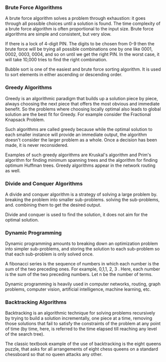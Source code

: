 ### Brute Force Algorithms

A brute force algorithm solves a problem through exhaustion: it goes through all possible choices until a solution is found. The time complexity of a brute force algorithm is often proportional to the input size. Brute force algorithms are simple and consistent, but very slow.

If there is a lock of 4-digit PIN. The digits to be chosen from 0-9 then the brute force will be trying all possible combinations one by one like 0001, 0002, 0003, 0004, and so on until we get the right PIN. In the worst case, it will take 10,000 tries to find the right combination.

Bubble sort is one of the easiest and brute force sorting algorithm. It is used to sort elements in either ascending or descending order.

### Greedy Algorithms

Greedy is an algorithmic paradigm that builds up a solution piece by piece, always choosing the next piece that offers the most obvious and immediate benefit. So the problems where choosing locally optimal also leads to global solution are the best fit for Greedy. For example consider the Fractional Knapsack Problem.

Such algorithms are called greedy because while the optimal solution to each smaller instance will provide an immediate output, the algorithm doesn't consider the larger problem as a whole. Once a decision has been made, it is never reconsidered.

Examples of such greedy algorithms are Kruskal's algorithm and Prim's algorithm for finding minimum spanning trees and the algorithm for finding optimum Huffman trees. Greedy algorithms appear in the network routing as well.

### Divide and Conquer Algorithms

A divide and conquer algorithm is a strategy of solving a large problem by. breaking the problem into smaller sub-problems. solving the sub-problems, and. combining them to get the desired output.

Divide and conquer is used to find the solution, it does not aim for the optimal solution.

### Dynamic Programming

Dynamic programming amounts to breaking down an optimization problem into simpler sub-problems, and storing the solution to each sub-problem so that each sub-problem is only solved once.

A fibonacci series is the sequence of numbers in which each number is the sum of the two preceding ones. For example, 0,1,1, 2, 3 . Here, each number is the sum of the two preceding numbers. Let n be the number of terms.

Dynamic programming is heavily used in computer networks, routing, graph problems, computer vision, artificial intelligence, machine learning, etc.

### Backtracking Algorithms

Backtracking is an algorithmic technique for solving problems recursively by trying to build a solution incrementally, one piece at a time, removing those solutions that fail to satisfy the constraints of the problem at any point of time (by time, here, is referred to the time elapsed till reaching any level of the search tree).

The classic textbook example of the use of backtracking is the eight queens puzzle, that asks for all arrangements of eight chess queens on a standard chessboard so that no queen attacks any other.
